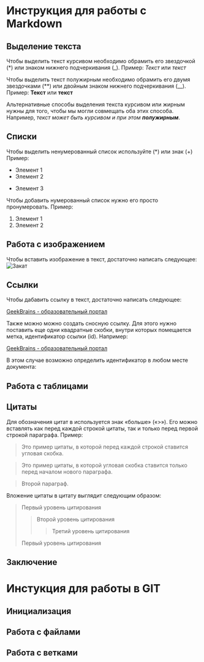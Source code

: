 # Инструкция для работы с Markdown

## Выделение текста

Чтобы выделить текст курсивом необходимо обрамить его звездочкой (*) или знаком нижнего подчеркивания (_). Пример: *Текст* или _текст_

Чтобы выделить текст полужирным необходимо обрамить его двумя  звездочками (**) или двойным знаком нижнего подчеркивания (__). Пример: **Текст** или __текст__

Альтернативные способы выделения текста курсивом или жирным нужны для того, чтобы мы могли совмещать оба этих способа. Например, _текст может быть курсивом и при этом **полужирным**_.

## Списки

Чтобы выделить ненумерованный список используйте (*) или знак (+) Пример:
* Элемент 1
* Элемент 2
+ Элемент 3

Чтобы добавить нумерованный список нужно его просто пронумеровать. Пример:
1. Элемент 1
2. Элемент 2

## Работа с изображением

Чтобы вставить изображение в текст, достаточно написать следующее:
![Закат](Zakat.jpg)

## Ссылки

Чтобы дабавить ссылку в текст, достаточно написать следующее:

[GeekBrains - образовательный портал](https://gb.ru/)

Также можно можно создать сносную ссылку. Для этого нужно поставить еще одни квадратные скобки, внутри которых помещается метка, идентификатор ссылки (id). Например:

[GeekBrains - образовательный портал][id]

В этом случае возможно определить идентификатор в любом месте документа:

[id]: https://gb.ru/

## Работа с таблицами

## Цитаты

Для обозначения цитат в  используется знак «больше» («>»). Его можно вставлять как перед каждой строкой цитаты, так и только перед первой строкой параграфа. Пример:

>Это пример цитаты,
>в которой перед каждой строкой
>ставится угловая скобка.

>Это пример цитаты,
в которой угловая скобка
ставится только перед началом нового параграфа.

>Второй параграф.

Вложение цитаты в цитату выглядит следующим образом:

> Первый уровень цитирования
>> Второй уровень цитирования
>>> Третий уровень цитирования
>
>Первый уровень цитирования

## Заключение

# Инстукция для работы в GIT

## Инициализация

## Работа с файлами

## Работа с ветками